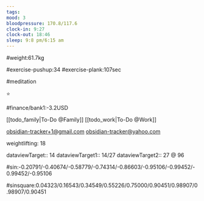 ```yaml
---
tags: 
mood: 3
bloodpressure: 170.8/117.6
clock-in: 9:27
clock-out: 18:46
sleep: 9:8 pm/6:15 am
---
```


#weight:61.7kg

#exercise-pushup:34
#exercise-plank:107sec

#meditation

⭐

#finance/bank1:-3.2USD

[[todo_family|To-Do @Family]]
[[todo_work|To-Do @Work]]

obsidian-tracker+1@gmail.com
obsidian-tracker@yahoo.com

weightlifting: 18

dataviewTarget:: 14
dataviewTarget1:: 14/27
dataviewTarget2:: 27 @ 96

#sin:-0.20791/-0.40674/-0.58779/-0.74314/-0.86603/-0.95106/-0.99452/-0.99452/-0.95106

#sinsquare:0.04323/0.16543/0.34549/0.55226/0.75000/0.90451/0.98907/0.98907/0.90451

